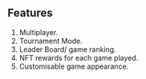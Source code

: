 ## Features
1. Multiplayer.
2. Tournament Mode.
3. Leader Board/ game ranking.
4. NFT rewards for each game played.
5. Customisable game appearance.
